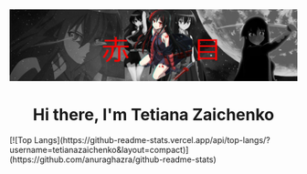 <div>
  <img src="image/banner.jpg" alt="banner-main">
  <h1 align="center">Hi there, I'm Tetiana Zaichenko</h1>
  [![Top Langs](https://github-readme-stats.vercel.app/api/top-langs/?username=tetianazaichenko&layout=compact)](https://github.com/anuraghazra/github-readme-stats)
</div>
